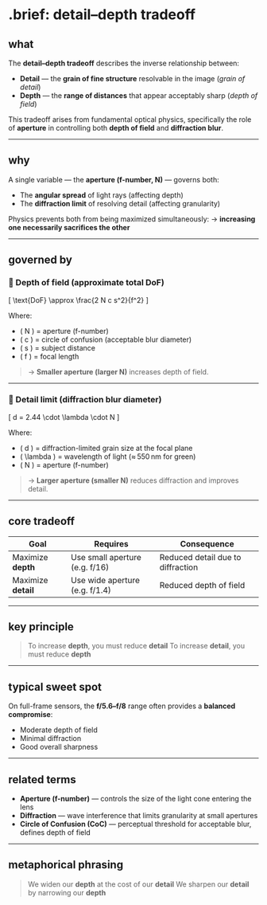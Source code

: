 # .brief: detail–depth tradeoff

## what

The **detail–depth tradeoff** describes the inverse relationship between:

- **Detail** — the **grain of fine structure** resolvable in the image (*grain of detail*)
- **Depth** — the **range of distances** that appear acceptably sharp (*depth of field*)

This tradeoff arises from fundamental optical physics, specifically the role of **aperture** in controlling both **depth of field** and **diffraction blur**.

---

## why

A single variable — the **aperture (f-number, N)** — governs both:

- The **angular spread** of light rays (affecting depth)
- The **diffraction limit** of resolving detail (affecting granularity)

Physics prevents both from being maximized simultaneously:
→ **increasing one necessarily sacrifices the other**

---

## governed by

### 📐 Depth of field (approximate total DoF)

\[
\text{DoF} \approx \frac{2 N c s^2}{f^2}
\]

Where:
- \( N \) = aperture (f-number)
- \( c \) = circle of confusion (acceptable blur diameter)
- \( s \) = subject distance
- \( f \) = focal length

> → **Smaller aperture (larger N)** increases depth of field.

---

### 🔬 Detail limit (diffraction blur diameter)

\[
d = 2.44 \cdot \lambda \cdot N
\]

Where:
- \( d \) = diffraction-limited grain size at the focal plane
- \( \lambda \) = wavelength of light (≈ 550 nm for green)
- \( N \) = aperture (f-number)

> → **Larger aperture (smaller N)** reduces diffraction and improves detail.

---

## core tradeoff

| Goal             | Requires               | Consequence                  |
|------------------|------------------------|-------------------------------|
| Maximize **depth** | Use small aperture (e.g. f/16) | Reduced detail due to diffraction |
| Maximize **detail** | Use wide aperture (e.g. f/1.4) | Reduced depth of field        |

---

## key principle

> To increase **depth**, you must reduce **detail**
> To increase **detail**, you must reduce **depth**

---

## typical sweet spot

On full-frame sensors, the **f/5.6–f/8** range often provides a **balanced compromise**:
- Moderate depth of field
- Minimal diffraction
- Good overall sharpness

---

## related terms

- **Aperture (f-number)** — controls the size of the light cone entering the lens
- **Diffraction** — wave interference that limits granularity at small apertures
- **Circle of Confusion (CoC)** — perceptual threshold for acceptable blur, defines depth of field

---

## metaphorical phrasing

> We widen our **depth** at the cost of our **detail**
> We sharpen our **detail** by narrowing our **depth**
